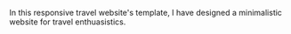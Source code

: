 In this responsive travel website's template, I have designed a minimalistic website for travel enthuasistics.
